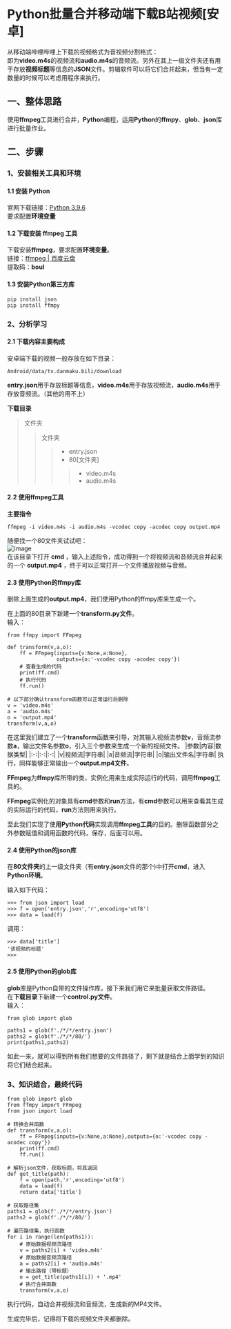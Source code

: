 # Python批量合并移动端下载B站视频[安卓]
从移动端哔哩哔哩上下载的视频格式为音视频分割格式：  
即为**video.m4s**的视频流和**audio.m4s**的音频流。另外在其上一级文件夹还有用于存放**视频标题**等信息的**JSON**文件。剪辑软件可以将它们合并起来，但当有一定数量的时候可以考虑用程序来执行。  

## 一、整体思路  
使用**ffmpeg**工具进行合并，**Python**编程，运用**Python**的**ffmpy**、**glob**、**json**库进行批量作业。  
  
## 二、步骤
### 1、安装相关工具和环境
#### 1.1 安装 Python
官网下载链接：[Python 3.9.6](https://www.python.org/downloads/release/python-396/)  
要求配置**环境变量**
#### 1.2 下载安装 ffmpeg 工具
下载安装**ffmpeg**，要求配置**环境变量**。  
链接：[ffmpeg | 百度云盘](https://pan.baidu.com/s/1Z2wtfaCSe8zcX70YapdQ1Q)  
提取码：**boul** 
#### 1.3 安装Python第三方库
```
pip install json
pip install ffmpy
```
### 2、分析学习
#### 2.1 下载内容主要构成  
安卓端下载的视频一般存放在如下目录：  
```
Android/data/tv.danmaku.bili/download
```
**entry.json**用于存放标题等信息，**video.m4s**用于存放视频流，**audio.m4s**用于存放音频流。（其他的用不上） 
  
**下载目录**
> 文件夹
>> 文件夹
>>> + entry.json
>>> + 80[文件夹]
>>>> + video.m4s
>>>> + audio.m4s
  
#### 2.2 使用ffmpeg工具
**主要指令**  
```
ffmpeg -i video.m4s -i audio.m4s -vcodec copy -acodec copy output.mp4
```
随便找一个80文件夹试试吧：  
![image](http://boulete.xyz/templateimg/img1.png)  
在该目录下打开 **cmd** ，输入上述指令，成功得到一个将视频流和音频流合并起来的一个 **output.mp4** ，终于可以正常打开一个文件播放视频与音频。

#### 2.3 使用Python的ffmpy库
删除上面生成的**output.mp4**，我们使用Python的ffmpy库来生成一个。  

在上面的80目录下新建一个**transform.py文件**。  
输入：
```
from ffmpy import FFmpeg

def transform(v,a,o):
    ff = FFmpeg(inputs={v:None,a:None},
                outputs={o:'-vcodec copy -acodec copy'})
    # 查看生成的代码
    print(ff.cmd)
    # 执行代码
    ff.run()

# 以下部分确认transform函数可以正常运行后删除
v = 'video.m4s'
a = 'audio.m4s'
o = 'output.mp4'
transform(v,a,o)
```
在这里我们建立了一个**transform**函数来引导，对其输入视频流参数**v**，音频流参数**a**，输出文件名参数**o**，引入三个参数来生成一个新的视频文件。
|参数|内容|数据类型|
|:-:|:-:|:-:|
|v|视频流|字符串|
|a|音频流|字符串|
|o|输出文件名|字符串|
执行，同样能够正常输出一个**output.mp4文件**。

**FFmpeg**为**ffmpy**库所带的类，实例化用来生成实际运行的代码，调用**ffmpeg**工具的。

**FFmpeg**实例化的对象具有**cmd**参数和**run**方法，有**cmd**参数可以用来查看其生成的实际运行的代码，**run**方法则用来执行。  

至此我们实现了使**用Python代码**实现调用**ffmpeg工具**的目的。删除函数部分之外参数赋值和调用函数的代码，保存，后面可以用。

#### 2.4 使用Python的json库
在**80文件夹**的上一级文件夹（有**entry.json**文件的那个)中打开**cmd**，进入**Python环境**。  
  
输入如下代码：
```
>>> from json import load
>>> f = open('entry.json','r',encoding='utf8')
>>> data = load(f)
```
调用：
```
>>> data['title']
'该视频的标题'
>>> 
```
#### 2.5 使用Python的glob库
**glob**库是Python自带的文件操作库，接下来我们用它来批量获取文件路径。  
在**下载目录**下新建一个**control.py文件**。  
输入：
```
from glob import glob

paths1 = glob(f'./*/*/entry.json')
paths2 = glob(f'./*/*/80/')
print(paths1,paths2)
```
如此一来，就可以得到所有我们想要的文件路径了，剩下就是结合上面学到的知识将它们结合起来。
### 3、知识结合，最终代码
```
from glob import glob
from ffmpy import FFmpeg
from json import load

# 转换合并函数
def transform(v,a,o):
    ff = FFmpeg(inputs={v:None,a:None},outputs={o:'-vcodec copy -acodec copy'})
    print(ff.cmd)
    ff.run()
    
# 解析json文件，获取标题，将其返回
def get_title(path):
    f = open(path,'r',encoding='utf8')
    data = load(f)
    return data['title']
    
# 获取路径集
paths1 = glob(f'./*/*/entry.json')
paths2 = glob(f'./*/*/80/')

# 遍历路径集，执行函数
for i in range(len(paths1)):
    # 原始数据视频流路径
    v = paths2[i] + 'video.m4s'
    # 原始数据音频流路径
    a = paths2[i] + 'audio.m4s'
    # 输出路径（带标题）
    o = get_title(paths1[i]) + '.mp4'
    # 执行合并函数
    transform(v,a,o)

```
执行代码，自动合并视频流和音频流，生成新的MP4文件。  

生成完毕后，记得将下载的视频文件夹都删除。
